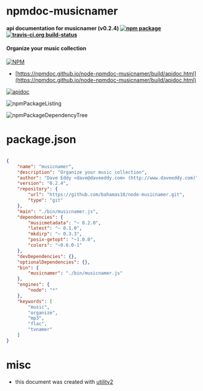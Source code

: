 # npmdoc-musicnamer

#### api documentation for  musicnamer (v0.2.4)  [![npm package](https://img.shields.io/npm/v/npmdoc-musicnamer.svg?style=flat-square)](https://www.npmjs.org/package/npmdoc-musicnamer) [![travis-ci.org build-status](https://api.travis-ci.org/npmdoc/node-npmdoc-musicnamer.svg)](https://travis-ci.org/npmdoc/node-npmdoc-musicnamer)

#### Organize your music collection

[![NPM](https://nodei.co/npm/musicnamer.png?downloads=true&downloadRank=true&stars=true)](https://www.npmjs.com/package/musicnamer)

- [https://npmdoc.github.io/node-npmdoc-musicnamer/build/apidoc.html](https://npmdoc.github.io/node-npmdoc-musicnamer/build/apidoc.html)

[![apidoc](https://npmdoc.github.io/node-npmdoc-musicnamer/build/screenCapture.buildCi.browser.%252Ftmp%252Fbuild%252Fapidoc.html.png)](https://npmdoc.github.io/node-npmdoc-musicnamer/build/apidoc.html)

![npmPackageListing](https://npmdoc.github.io/node-npmdoc-musicnamer/build/screenCapture.npmPackageListing.svg)

![npmPackageDependencyTree](https://npmdoc.github.io/node-npmdoc-musicnamer/build/screenCapture.npmPackageDependencyTree.svg)



# package.json

```json

{
    "name": "musicnamer",
    "description": "Organize your music collection",
    "author": "Dave Eddy <dave@daveeddy.com> (http://www.daveeddy.com)",
    "version": "0.2.4",
    "repository": {
        "url": "https://github.com/bahamas10/node-musicnamer.git",
        "type": "git"
    },
    "main": "./bin/musicnamer.js",
    "dependencies": {
        "musicmetadata": "~ 0.2.0",
        "latest": "~ 0.1.0",
        "mkdirp": "~ 0.3.3",
        "posix-getopt": "~1.0.0",
        "colors": "~0.6.0-1"
    },
    "devDependencies": {},
    "optionalDependencies": {},
    "bin": {
        "musicnamer": "./bin/musicnamer.js"
    },
    "engines": {
        "node": "*"
    },
    "keywords": [
        "music",
        "organize",
        "mp3",
        "flac",
        "tvnamer"
    ]
}
```



# misc
- this document was created with [utility2](https://github.com/kaizhu256/node-utility2)
